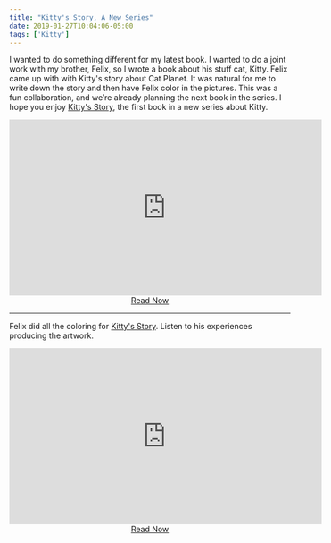 ```yaml
---
title: "Kitty's Story, A New Series"
date: 2019-01-27T10:04:06-05:00
tags: ['Kitty']
---
```


I wanted to do something different for my latest book. I wanted to do a joint work with my brother, Felix, so I wrote a book about his stuff cat, Kitty. Felix came up with with Kitty's story about Cat Planet. It was natural for me to write down the story and then have Felix color in the pictures. This was a fun collaboration, and we’re already planning the next book in the series. I hope you enjoy [Kitty's Story](https://kitty-story.netlify.com/), the first book in a new series about Kitty.

<iframe width="560" height="315" src="https://www.youtube.com/embed/HCuV6IFDE-s" frameborder="0" allow="accelerometer; autoplay; encrypted-media; gyroscope; picture-in-picture" allowfullscreen></iframe>

<center><a href="https://kitty-story.netlify.com/" class="button">Read Now</a></center>

<hr>

Felix did all the coloring for [Kitty's Story](https://kitty-story.netlify.com/). Listen to his experiences producing the artwork.

<iframe width="560" height="315" src="https://www.youtube.com/embed/83vtaBAJjMU" frameborder="0" allow="accelerometer; autoplay; encrypted-media; gyroscope; picture-in-picture" allowfullscreen></iframe>

<center><a href="https://kitty-story.netlify.com/" class="button">Read Now</a></center>
